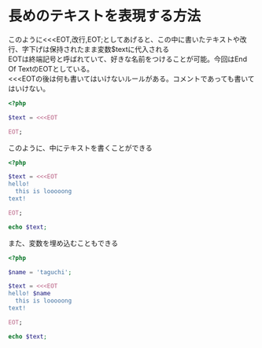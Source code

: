 # 長めのテキストを表現する方法
このように<<<EOT,改行,EOT;としてあげると、この中に書いたテキストや改行、字下げは保持されたまま変数$textに代入される<br>
EOTは終端記号と呼ばれていて、好きな名前をつけることが可能。今回はEnd Of TextのEOTとしている。<br>
<<<EOTの後は何も書いてはいけないルールがある。コメントであっても書いてはいけない。
```php
<?php

$text = <<<EOT

EOT;
```
このように、中にテキストを書くことができる
```php
<?php

$text = <<<EOT
hello!
  this is looooong
text!

EOT;

echo $text;
```
また、変数を埋め込むこともできる
```php
<?php

$name = 'taguchi';

$text = <<<EOT
hello! $name
  this is looooong
text!

EOT;

echo $text;
```

